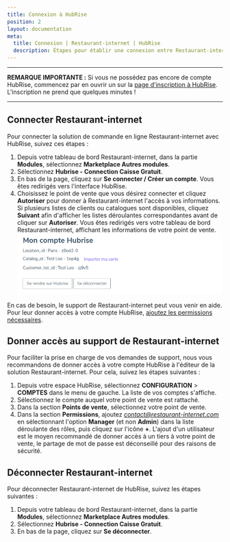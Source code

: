 ```yaml
---
title: Connexion à HubRise
position: 2
layout: documentation
meta:
  title: Connexion | Restaurant-internet | HubRise
  description: Étapes pour établir une connexion entre Restaurant-internet et HubRise. Connectez votre caisse et synchronisez vos données avec d'autres applications.
---
```


---

**REMARQUE IMPORTANTE :** Si vous ne possédez pas encore de compte HubRise, commencez par en ouvrir un sur la [page d'inscription à HubRise](https://manager.hubrise.com/signup). L'inscription ne prend que quelques minutes !

---

## Connecter Restaurant-internet

Pour connecter la solution de commande en ligne Restaurant-internet avec HubRise, suivez ces étapes :

1. Depuis votre tableau de bord Restaurant-internet, dans la partie **Modules**, sélectionnez **Marketplace Autres modules**.
2. Sélectionnez **Hubrise - Connection Caisse Gratuit**.
3. En bas de la page, cliquez sur **Se connecter / Créer un compte**. Vous êtes redirigés vers l'interface HubRise.
4. Choisissez le point de vente que vous désirez connecter et cliquez **Autoriser** pour donner à Restaurant-internet l'accès à vos informations. Si plusieurs listes de clients ou catalogues sont disponibles, cliquez **Suivant** afin d'afficher les listes déroulantes correspondantes avant de cliquer sur **Autoriser**. Vous êtes redirigés vers votre tableau de bord Restaurant-internet, affichant les informations de votre point de vente.
   ![Connexion à HubRise - Connecté à HubRise](../images/001-fr-restaurant-internet-connecte.png)

En cas de besoin, le support de Restaurant-internet peut vous venir en aide. Pour leur donner accès à votre compte HubRise, [ajoutez les permissions nécessaires](/apps/restaurant-internet/connexion-hubrise#donner-acc-s-au-support-de-restaurant-internet).

## Donner accès au support de Restaurant-internet

Pour faciliter la prise en charge de vos demandes de support, nous vous recommandons de donner accès à votre compte HubRise à l'éditeur de la solution Restaurant-internet. Pour cela, suivez les étapes suivantes :

1. Depuis votre espace HubRise, sélectionnez **CONFIGURATION** > **COMPTES** dans le menu de gauche. La liste de vos comptes s'affiche.
1. Sélectionnez le compte auquel votre point de vente est rattaché.
1. Dans la section **Points de vente**, sélectionnez votre point de vente.
1. Dans la section **Permissions**, ajoutez *contact@restaurant-internet.com* en sélectionnant l'option **Manager** (et non **Admin**) dans la liste déroulante des rôles, puis cliquez sur l'icône **+**. L'ajout d'un utilisateur est le moyen recommandé de donner accès à un tiers à votre point de vente, le partage de mot de passe est déconseillé pour des raisons de sécurité.

## Déconnecter Restaurant-internet

Pour déconnecter Restaurant-internet de HubRise, suivez les étapes suivantes :

1. Depuis votre tableau de bord Restaurant-internet, dans la partie **Modules**, sélectionnez **Marketplace Autres modules**.
1. Sélectionnez **Hubrise - Connection Caisse Gratuit**.
1. En bas de la page, cliquez sur **Se déconnecter**.
